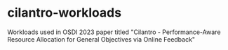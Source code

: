 # cilantro-workloads
Workloads used in OSDI 2023 paper titled "Cilantro - Performance-Aware Resource Allocation for General Objectives via Online Feedback"
